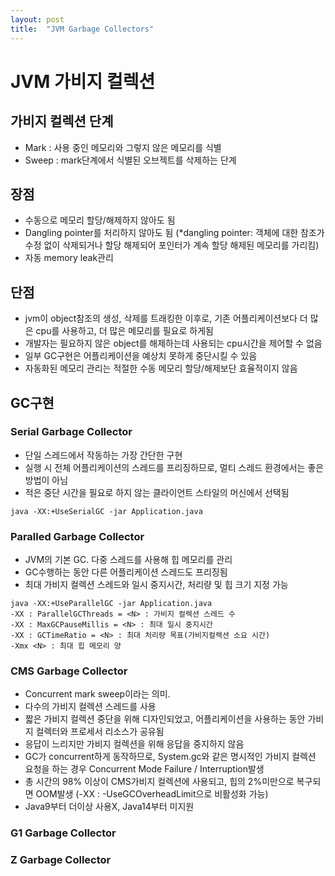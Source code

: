```yaml
---
layout: post
title:  "JVM Garbage Collectors"
---
```


# JVM 가비지 컬렉션
## 가비지 컬렉션 단계
- Mark : 사용 중인 메모리와 그렇지 않은 메모리를 식별
- Sweep : mark단계에서 식별된 오브젝트를 삭제하는 단계

## 장점
- 수동으로 메모리 할당/해제하지 않아도 됨
- Dangling pointer를 처리하지 않아도 됨
  (*dangling pointer: 객체에 대한 참조가 수정 없이 삭제되거나 할당 해제되어 
  포인터가 계속 할당 해제된 메모리를 가리킴)
- 자동 memory leak관리

## 단점
- jvm이 object참조의 생성, 삭제를 트래킹한 이후로, 기존 어플리케이션보다 더 많은 cpu를 사용하고,
더 많은 메모리를 필요로 하게됨
- 개발자는 필요하지 않은 object를 해제하는데 사용되는 cpu시간을 제어할 수 없음
- 일부 GC구현은 어플리케이션을 예상치 못하게 중단시킬 수 있음
- 자동화된 메모리 관리는 적절한 수동 메모리 할당/해제보단 효율적이지 않음


## GC구현
### Serial Garbage Collector
- 단일 스레드에서 작동하는 가장 간단한 구현
- 실행 시 전체 어플리케이션의 스레드를 프리징하므로, 멀티 스레드 환경에서는 좋은 방법이 아님
- 적은 중단 시간을 필요로 하지 않는 클라이언트 스타일의 머신에서 선택됨
```
java -XX:+UseSerialGC -jar Application.java
```
### Paralled Garbage Collector
- JVM의 기본 GC. 다중 스레드를 사용해 힙 메모리를 관리
- GC수행하는 동안 다른 어플리케이션 스레드도 프리징됨
- 최대 가비지 컬렉션 스레드와 일시 중지시간, 처리량 및 힙 크기 지정 가능
```
java -XX:+UseParallelGC -jar Application.java
-XX : ParallelGCThreads = <N> : 가비지 컬렉션 스레드 수
-XX : MaxGCPauseMillis = <N> : 최대 일시 중지시간
-XX : GCTimeRatio = <N> : 최대 처리량 목표(가비지컬렉션 소요 시간)
-Xmx <N> : 최대 힙 메모리 양
```

### CMS Garbage Collector
- Concurrent mark sweep이라는 의미. 
- 다수의 가비지 컬렉션 스레드를 사용
- 짧은 가비지 컬렉션 중단을 위해 디자인되었고, 어플리케이션을 사용하는 동안 가비지 컬렉터와
  프로세서 리소스가 공유됨
- 응답이 느리지만 가비지 컬렉션을 위해 응답을 중지하지 않음
- GC가 concurrent하게 동작하므로, System.gc와 같은 명시적인 가비지 컬렉션 요청을 하는 경우
  Concurrent Mode Failure / Interruption발생
- 총 시간의 98% 이상이 CMS가비지 컬렉션에 사용되고, 힙의 2%미만으로 복구되면 OOM발생
  (-XX : -UseGCOverheadLimit으로 비활성화 가능)
- Java9부터 더이상 사용X, Java14부터 미지원
### G1 Garbage Collector

### Z Garbage Collector